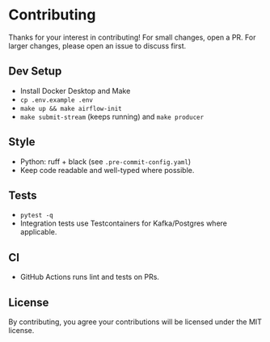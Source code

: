 # Contributing

Thanks for your interest in contributing! For small changes, open a PR. For larger changes, please open an issue to discuss first.

## Dev Setup
- Install Docker Desktop and Make
- `cp .env.example .env`
- `make up && make airflow-init`
- `make submit-stream` (keeps running) and `make producer`

## Style
- Python: ruff + black (see `.pre-commit-config.yaml`)
- Keep code readable and well-typed where possible.

## Tests
- `pytest -q`
- Integration tests use Testcontainers for Kafka/Postgres where applicable.

## CI
- GitHub Actions runs lint and tests on PRs.

## License
By contributing, you agree your contributions will be licensed under the MIT license.

